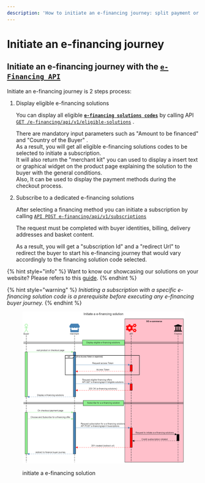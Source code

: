 ```yaml
---
description: 'How to initiate an e-financing journey: split payment or long term credit'
---
```


# Initiate an e-financing journey

## Initiate an e-financing journey with the [`e-Financing API`](../../api-reference/e-financing-api/v-1.1-e-financing-api-uat.md)&#x20;

Initiate an e-financing journey is 2 steps process:

1.  Display eligible e-financing solutions

    You can display all eligible [**`e-financing solutions codes`**](./#e-financing-solution-codes) by calling API [`GET /e-financing/api/v1/eligible-solutions`](../../api-reference/e-financing-api/v-1.1-e-financing-api-uat.md#eligible-solutions) .&#x20;

    There are mandatory input parameters such as "Amount to be financed" and "Country of the Buyer" . \
    As a result, you will get all eligible e-financing solutions codes to be selected to initiate a subscription.\
    It will also return the "merchant kit" you can used to display a insert text or graphical widget on the product page explaining the solution to the buyer with the general conditions.\
    Also, It can be used to display the  payment methods during the checkout process.
2.  Subscribe to a dedicated e-financing solutions

    After selecting a financing method you can initiate a subscription by calling [`API POST e-financing/api/v1/subscriptions`](../../api-reference/e-financing-api/v-1.1-e-financing-api-uat.md#subscriptions) &#x20;

    The request must be completed with buyer identities, billing, delivery addresses and basket content.&#x20;

    As a result, you will get a "subscription Id" and a "redirect Url" to redirect the buyer to start his e-financing journey that would vary accordingly to the financing solution code selected.

{% hint style="info" %}
Want to know our showcasing our solutions on your website? Please refers to this [guide](../showcasing-solutions.md).
{% endhint %}

{% hint style="warning" %}
_Initiating a subscription with a specific e-financing solution code is a prerequisite before executing any e-financing buyer journey._ &#x20;
{% endhint %}

<figure><img src="../../.gitbook/assets/Initiate a e-financing solution.png" alt=""><figcaption><p>initiate a e-financing solution</p></figcaption></figure>

